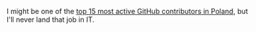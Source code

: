 I might be one of the [top 15 most active GitHub contributors in Poland](https://committers.top/poland), but I'll never land that job in IT.
